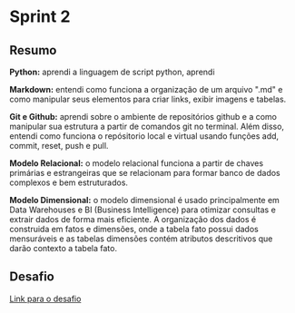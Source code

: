 # Sprint 2
## Resumo
**Python:** aprendi a linguagem de script python, aprendi  

**Markdown:** entendi como funciona a organização de um arquivo ".md" e como manipular seus elementos para criar links, exibir imagens e tabelas.

**Git e Github:** aprendi sobre o ambiente de repositórios github e a como manipular sua estrutura a partir de comandos git no terminal. Além disso, entendi como funciona o repósitorio local e virtual usando funções add, commit, reset, push e pull.

**Modelo Relacional:** o modelo relacional funciona a partir de chaves primárias e estrangeiras que se relacionam para formar banco de dados complexos e bem estruturados.

**Modelo Dimensional:** o modelo dimensional é usado principalmente em Data Warehouses e BI (Business Intelligence) para otimizar consultas e extrair dados de forma mais eficiente. A organização dos dados é construida em fatos e dimensões, onde a tabela fato possui dados mensuráveis e as tabelas dimensões contém atributos descritivos que darão contexto a tabela fato.

## Desafio
[Link para o desafio](./Desafio/README.md)